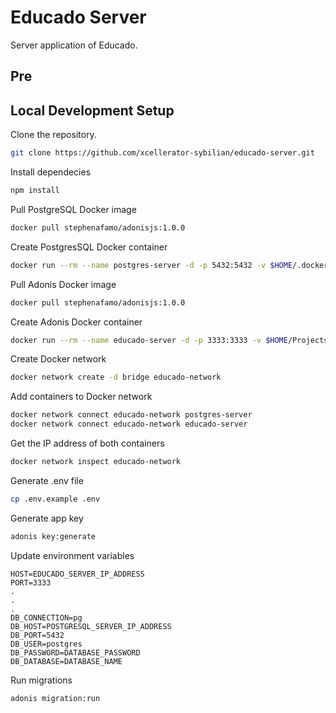 # Educado Server

Server application of Educado.

## Pre

## Local Development Setup

Clone the repository.

```bash
git clone https://github.com/xcellerator-sybilian/educado-server.git
```

Install dependecies 

```bash
npm install
```

Pull PostgreSQL Docker image

```bash
docker pull stephenafamo/adonisjs:1.0.0
```

Create PostgresSQL Docker container

```bash
docker run --rm --name postgres-server -d -p 5432:5432 -v $HOME/.docker/volumes/postgres:/var/lib/postgresql/data -e POSTGRES_PASSWORD=secret postgres
```

Pull Adonis Docker image

```bash
docker pull stephenafamo/adonisjs:1.0.0
```

Create Adonis Docker container

```bash
docker run --rm --name educado-server -d -p 3333:3333 -v $HOME/Projects/Educado/educado-server:/var/www stephenafamo/adonisjs:1.0.0
```

Create Docker network

```bash
docker network create -d bridge educado-network
```

Add containers to Docker network

```bash
docker network connect educado-network postgres-server
docker network connect educado-network educado-server
```

Get the IP address of both containers

```bash
docker network inspect educado-network
```

Generate .env file

```bash
cp .env.example .env
```

Generate app key

```bash
adonis key:generate
```

Update environment variables

```
HOST=EDUCADO_SERVER_IP_ADDRESS
PORT=3333
.
.
.
DB_CONNECTION=pg
DB_HOST=POSTGRESQL_SERVER_IP_ADDRESS
DB_PORT=5432
DB_USER=postgres
DB_PASSWORD=DATABASE_PASSWORD
DB_DATABASE=DATABASE_NAME
```

Run migrations

```bash
adonis migration:run
```
